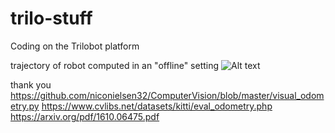 # trilo-stuff
Coding on the Trilobot platform


trajectory of robot computed in an "offline" setting 
![Alt text](https://github.com/mintyboy3001/visual-odometry/blob/main/server/offline/Figure_1.png)


thank you 
https://github.com/niconielsen32/ComputerVision/blob/master/visual_odometry.py
https://www.cvlibs.net/datasets/kitti/eval_odometry.php
https://arxiv.org/pdf/1610.06475.pdf



